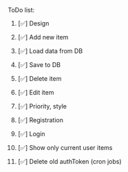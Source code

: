 ToDo list:
1. [✅] Design
2. [✅] Add new item
3. [✅] Load data from DB
4. [✅] Save to DB

 

5. [✅] Delete item
6. [✅] Edit item
7. [✅] Priority, style
 
 

8. [✅] Registration
9. [✅] Login
10. [✅] Show only current user items
11. [✅] Delete old authToken (cron jobs)